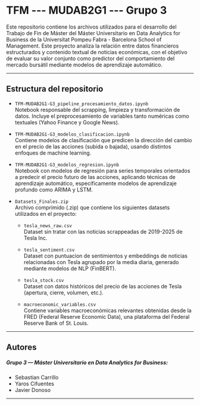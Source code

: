 # TFM --- MUDAB2G1 --- Grupo 3

Este repositorio contiene los archivos utilizados para el desarrollo del Trabajo de Fin de Máster del Máster Universitario en Data Analytics for Business de la Universitat Pompeu Fabra - Barcelona School of Management. 
Este proyecto analiza la relación entre datos financieros estructurados y contenido textual de noticias económicas, con el objetivo de evaluar su valor conjunto como predictor del comportamiento del mercado bursátil mediante modelos de aprendizaje automático.

---

## Estructura del repositorio

- `TFM-MUDAB2G1-G3_pipeline_procesamiento_datos.ipynb`  
  Notebook responsable del scrapping, limpieza y transformación de datos. Incluye el preprocesamiento de variables tanto numéricas como textuales (Yahoo Finance y Google News).

- `TFM-MUDAB2G1-G3_modelos_clasificacion.ipynb`  
  Contiene modelos de clasificación que predicen la dirección del cambio en el precio de las acciones (subida o bajada), usando distintos enfoques de machine learning.

- `TFM-MUDAB2G1-G3_modelos_regresion.ipynb`  
  Notebook con modelos de regresión para series temporales orientados a predecir el precio futuro de las acciones, aplicando técnicas de aprendizaje automático, específicamente modelos de aprendizaje profundo como ARIMA y LSTM.

- `Datasets_Finales.zip`  
   Archivo comprimido (.zip) que contiene los siguientes datasets utilizados en el proyecto:
  
  - `tesla_news_raw.csv`  
    Dataset sin tratar con las noticias scrappeadas de 2019-2025 de Tesla Inc.
    
  - `tesla_sentiment.csv`  
    Dataset con puntuacion de sentimientos y embeddings de noticias relacionadas con Tesla agrupado por la media diaria, generado mediante modelos de NLP (FinBERT).
  
  - `tesla_stock.csv`  
    Dataset con datos históricos del precio de las acciones de Tesla (apertura, cierre, volumen, etc.).

  - `macroeconomic_variables.csv`  
    Contiene variables macroeconómicas relevantes obtenidas desde la FRED (Federal Reserve Economic Data), una plataforma del Federal Reserve Bank of St. Louis.


---

## Autores

##### Grupo 3 — Máster Universitario en Data Analytics for Business:
- Sebastian Carrillo
- Yaros Cifuentes
- Javier Donoso


---

